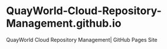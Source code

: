 # QuayWorld-Cloud-Repository-Management.github.io
QuayWorld Cloud Repository Management| GitHub Pages Site
